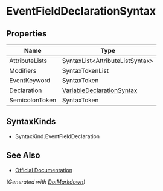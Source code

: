 # EventFieldDeclarationSyntax

## Properties

| Name           | Type                                                      |
| -------------- | --------------------------------------------------------- |
| AttributeLists | SyntaxList\<AttributeListSyntax>                          |
| Modifiers      | SyntaxTokenList                                           |
| EventKeyword   | SyntaxToken                                               |
| Declaration    | [VariableDeclarationSyntax](VariableDeclarationSyntax.md) |
| SemicolonToken | SyntaxToken                                               |

## SyntaxKinds

* SyntaxKind\.EventFieldDeclaration

## See Also

* [Official Documentation](https://docs.microsoft.com/en-us/dotnet/api/microsoft.codeanalysis.csharp.syntax.eventfielddeclarationsyntax)


*\(Generated with [DotMarkdown](http://github.com/JosefPihrt/DotMarkdown)\)*